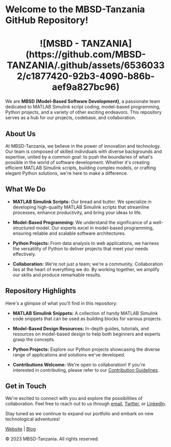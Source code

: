 # Welcome to the MBSD-Tanzania GitHub Repository!

<h1 align="center"> ![MSBD - TANZANIA](https://github.com/MBSD-TANZANIA/.github/assets/65360332/c1877420-92b3-4090-b86b-aef9a827bc96) </h1>

We are **MBSD (Model-Based Software Development)**, a passionate team dedicated to MATLAB Simulink script coding, model-based programming, Python projects, and a variety of other exciting endeavors. This repository serves as a hub for our projects, codebase, and collaboration.

## About Us

At MBSD-Tanzania, we believe in the power of innovation and technology. Our team is composed of skilled individuals with diverse backgrounds and expertise, united by a common goal: to push the boundaries of what's possible in the world of software development. Whether it's creating efficient MATLAB Simulink scripts, building complex models, or crafting elegant Python solutions, we're here to make a difference.

## What We Do

- **MATLAB Simulink Scripts:** Our bread and butter. We specialize in developing high-quality MATLAB Simulink scripts that streamline processes, enhance productivity, and bring your ideas to life.

- **Model-Based Programming:** We understand the significance of a well-structured model. Our experts excel in model-based programming, ensuring reliable and scalable software architectures.

- **Python Projects:** From data analysis to web applications, we harness the versatility of Python to deliver projects that meet your needs effectively.

- **Collaboration:** We're not just a team; we're a community. Collaboration lies at the heart of everything we do. By working together, we amplify our skills and produce remarkable results.

## Repository Highlights

Here's a glimpse of what you'll find in this repository:

- **MATLAB Simulink Snippets:** A collection of handy MATLAB Simulink code snippets that can be used as building blocks for various projects.

- **Model-Based Design Resources:** In-depth guides, tutorials, and resources on model-based design to help both beginners and experts grasp the concepts.

- **Python Projects:** Explore our Python projects showcasing the diverse range of applications and solutions we've developed.

- **Contributions Welcome:** We're open to collaboration! If you're interested in contributing, please refer to our [Contribution Guidelines](CONTRIBUTING.md).

## Get in Touch

We're excited to connect with you and explore the possibilities of collaboration. Feel free to reach out to us through [email](mailto:info@mbsd-tanzania.com), [Twitter](https://twitter.com/MBSD_TZ), or [LinkedIn](https://www.linkedin.com/company/mbsd-tanzania).

Stay tuned as we continue to expand our portfolio and embark on new technological adventures!

[Website](https://www.mbsd-tanzania.com) | [Blog](https://blog.mbsd-tanzania.com)

&copy; 2023 MBSD-Tanzania. All rights reserved.
